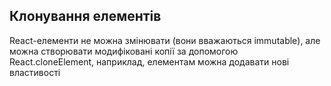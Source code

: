 ## Клонування елементів

React-елементи не можна змінювати (вони вважаються immutable), але можна створювати модифіковані копії за допомогою React.cloneElement, наприклад, елементам можна додавати нові властивості
